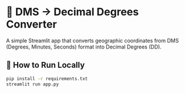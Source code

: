 # 📍 DMS → Decimal Degrees Converter

A simple Streamlit app that converts geographic coordinates from DMS (Degrees, Minutes, Seconds) format into Decimal Degrees (DD).

## 🚀 How to Run Locally

```bash
pip install -r requirements.txt
streamlit run app.py
